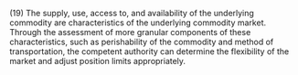 (19) The supply, use, access to, and availability of the underlying commodity are characteristics of the underlying commodity market. Through the assessment of more granular components of these characteristics, such as perishability of the commodity and method of transportation, the competent authority can determine the flexibility of the market and adjust position limits appropriately.